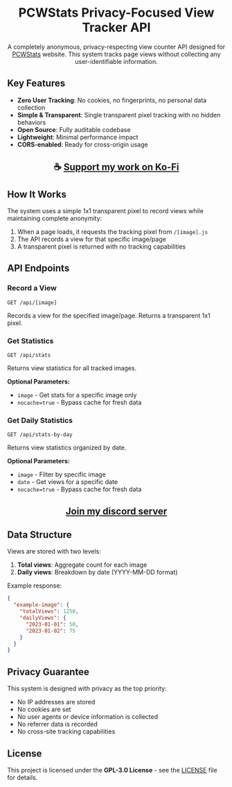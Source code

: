 <div align="center">

# PCWStats Privacy-Focused View Tracker API

A completely anonymous, privacy-respecting view counter API designed for [PCWStats](https://pcwstats.com) website. This system tracks page views without collecting any user-identifiable information.

</div>

## Key Features

- **Zero User Tracking**: No cookies, no fingerprints, no personal data collection
- **Simple & Transparent**: Single transparent pixel tracking with no hidden behaviors
- **Open Source**: Fully auditable codebase
- **Lightweight**: Minimal performance impact
- **CORS-enabled**: Ready for cross-origin usage

<div align="center">

## ☕ [Support my work on Ko-Fi](https://ko-fi.com/thatsinewave)

</div>

## How It Works

The system uses a simple 1x1 transparent pixel to record views while maintaining complete anonymity:

1. When a page loads, it requests the tracking pixel from `/[image].js`
2. The API records a view for that specific image/page
3. A transparent pixel is returned with no tracking capabilities

## API Endpoints

### Record a View
```
GET /api/[image]
```
Records a view for the specified image/page. Returns a transparent 1x1 pixel.

### Get Statistics
```
GET /api/stats
```
Returns view statistics for all tracked images.

**Optional Parameters:**
- `image` - Get stats for a specific image only
- `nocache=true` - Bypass cache for fresh data

### Get Daily Statistics
```
GET /api/stats-by-day
```
Returns view statistics organized by date.

**Optional Parameters:**
- `image` - Filter by specific image
- `date` - Get views for a specific date
- `nocache=true` - Bypass cache for fresh data

<div align="center">

## [Join my discord server](https://thatsinewave.github.io/Discord-Redirect/)

</div>

## Data Structure

Views are stored with two levels:
1. **Total views**: Aggregate count for each image
2. **Daily views**: Breakdown by date (YYYY-MM-DD format)

Example response:
```json
{
  "example-image": {
    "totalViews": 1250,
    "dailyViews": {
      "2023-01-01": 50,
      "2023-01-02": 75
    }
  }
}
```

## Privacy Guarantee

This system is designed with privacy as the top priority:
- No IP addresses are stored
- No cookies are set
- No user agents or device information is collected
- No referrer data is recorded
- No cross-site tracking capabilities

## License

This project is licensed under the **GPL-3.0 License** - see the [LICENSE](LICENSE) file for details.  
